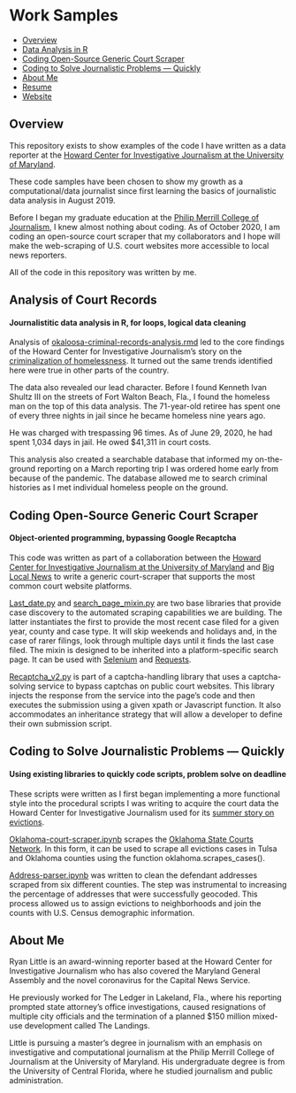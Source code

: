 Work Samples
================

  - [Overview](#overview)
  - [Data Analysis in R](#data)
  - [Coding Open-Source Generic Court Scraper](#object)
  - [Coding to Solve Journalistic Problems — Quickly](#python)
  - [About Me](#about)
  - [Resume](https://media.journoportfolio.com/users/52314/uploads/f6e5aceb-1874-4e87-bac3-1b3536551b8b.pdf)
  - [Website](https://www.ryanerinlittle.com)

## Overview

This repository exists to show examples of the code I have written as a
data reporter at the [Howard Center for Investigative Journalism at the
University of
Maryland](https://merrill.umd.%20edu/about-merrill/signature-programs/the-howard-center-for-investigative-journalism/).

These code samples have been chosen to show my growth as a
computational/data journalist since first learning the basics of
journalistic data analysis in August 2019.

Before I began my graduate education at the [Philip Merrill College of
Journalism](https://merrill.umd.edu/), I knew almost nothing about
coding. As of October 2020, I am coding an open-source court scraper
that my collaborators and I hope will make the web-scraping of U.S.
court websites more accessible to local news reporters.

All of the code in this repository was written by me.

<a id="data"></a>

## Analysis of Court Records

#### Journalistitic data analysis in R, for loops, logical data cleaning

Analysis of
[okaloosa-criminal-records-analysis.rmd](https://github.com/ryanelittle/work_samples/blob/main/data-analysis-in-r/okaloosa-criminal-records-analysis.Rmd)
led to the core findings of the Howard Center for Investigative
Journalism’s story on the [criminalization of
homelessness](https://apnews.com/article/571a8646896ed0d12f3fe7ca3b1d064d).
It turned out the same trends identified here were true in other parts
of the country.

The data also revealed our lead character. Before I found Kenneth Ivan
Shultz III on the streets of Fort Walton Beach, Fla., I found the
homeless man on the top of this data analysis. The 71-year-old retiree
has spent one of every three nights in jail since he became homeless
nine years ago.

He was charged with trespassing 96 times. As of June 29, 2020, he had
spent 1,034 days in jail. He owed $41,311 in court costs.

This analysis also created a searchable database that informed my
on-the-ground reporting on a March reporting trip I was ordered home
early from because of the pandemic. The database allowed me to search
criminal histories as I met individual homeless people on the ground.

<a id="object"></a>

## Coding Open-Source Generic Court Scraper

#### Object-oriented programming, bypassing Google Recaptcha

This code was written as part of a collaboration between the [Howard
Center for Investigative Journalism at the University of
Maryland](https://merrill.umd.edu/about-merrill/signature-programs/the-howard-center-for-investigative-journalism/)
and [Big Local News](https://biglocalnews.org/#/login) to write a
generic court-scraper that supports the most common court website
platforms.

[Last\_date.py](https://github.com/ryanelittle/work_samples/blob/main/python-oop-coding/last_date.py)
and
[search\_page\_mixin.py](https://github.com/ryanelittle/work_samples/blob/main/python-oop-coding/search_page_mixin.py)
are two base libraries that provide case discovery to the automated
scraping capabilities we are building. The latter instantiates the first
to provide the most recent case filed for a given year, county and case
type. It will skip weekends and holidays and, in the case of rarer
filings, look through multiple days until it finds the last case filed.
The mixin is designed to be inherited into a platform-specific search
page. It can be used with
[Selenium](https://selenium-python.readthedocs.io/) and
[Requests](https://requests.readthedocs.io/en/master/).

[Recaptcha\_v2.py](https://github.com/ryanelittle/work_samples/blob/main/python-oop-coding/recaptcha_v2.py)
is part of a captcha-handling library that uses a captcha-solving
service to bypass captchas on public court websites. This library
injects the response from the service into the page’s code and then
executes the submission using a given xpath or Javascript function. It
also accommodates an inheritance strategy that will allow a developer to
define their own submission script.

<a id="python"></a>

## Coding to Solve Journalistic Problems — Quickly

#### Using existing libraries to quickly code scripts, problem solve on deadline

These scripts were written as I first began implementing a more
functional style into the procedural scripts I was writing to acquire
the court data the Howard Center for Investigative Journalism used for
its [summer story on
evictions](https://www.usatoday.com/story/news/investigations/2020/09/02/cares-act-eviction-ban-confusion/5686217002/).

[Oklahoma-court-scraper.ipynb](https://github.com/ryanelittle/work_samples/blob/main/python-early-scripting/oklahoma-court-scraper.ipynb)
scrapes the [Oklahoma State Courts
Network](https://www.oscn.net/dockets/). In this form, it can be used to
scrape all evictions cases in Tulsa and Oklahoma counties using the
function oklahoma.scrapes\_cases().

[Address-parser.ipynb](https://github.com/ryanelittle/work_samples/blob/main/python-early-scripting/address-parser.ipynb)
was written to clean the defendant addresses scraped from six different
counties. The step was instrumental to increasing the percentage of
addresses that were successfully geocoded. This process allowed us to
assign evictions to neighborhoods and join the counts with U.S. Census
demographic information.

<a id="about"></a>

## About Me

Ryan Little is an award-winning reporter based at the Howard Center for
Investigative Journalism who has also covered the Maryland General
Assembly and the novel coronavirus for the Capital News Service.

He previously worked for The Ledger in Lakeland, Fla., where his
reporting prompted state attorney’s office investigations, caused
resignations of multiple city officials and the termination of a planned
$150 million mixed-use development called The Landings.

Little is pursuing a master’s degree in journalism with an emphasis on
investigative and computational journalism at the Philip Merrill College
of Journalism at the University of Maryland. His undergraduate degree is
from the University of Central Florida, where he studied journalism and
public administration.

